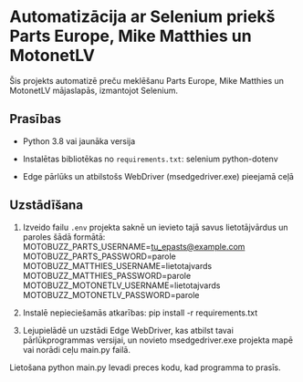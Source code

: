 # Automatizācija ar Selenium priekš Parts Europe, Mike Matthies un MotonetLV

Šis projekts automatizē preču meklēšanu Parts Europe, Mike Matthies un MotonetLV mājaslapās, izmantojot Selenium.

## Prasības

- Python 3.8 vai jaunāka versija
- Instalētas bibliotēkas no `requirements.txt`:
selenium
python-dotenv

- Edge pārlūks un atbilstošs WebDriver (msedgedriver.exe) pieejamā ceļā

## Uzstādīšana

1. Izveido failu `.env` projekta saknē un ievieto tajā savus lietotājvārdus un paroles šādā formātā:
MOTOBUZZ_PARTS_USERNAME=tu_epasts@example.com
MOTOBUZZ_PARTS_PASSWORD=parole
MOTOBUZZ_MATTHIES_USERNAME=lietotajvards
MOTOBUZZ_MATTHIES_PASSWORD=parole
MOTOBUZZ_MOTONETLV_USERNAME=lietotajvards
MOTOBUZZ_MOTONETLV_PASSWORD=parole


2. Instalē nepieciešamās atkarības:
pip install -r requirements.txt

3. Lejupielādē un uzstādi Edge WebDriver, kas atbilst tavai pārlūkprogrammas versijai, un novieto msedgedriver.exe projekta mapē vai norādi ceļu main.py failā.

Lietošana
python main.py
Ievadi preces kodu, kad programma to prasīs.


